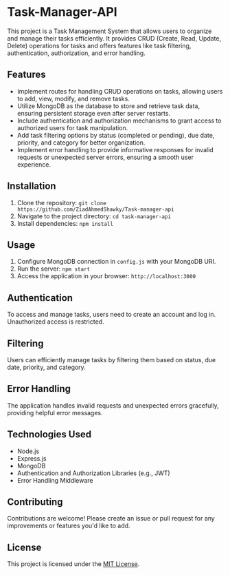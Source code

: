 # Task-Manager-API

This project is a Task Management System that allows users to organize and manage their tasks efficiently. It provides CRUD (Create, Read, Update, Delete) operations for tasks and offers features like task filtering, authentication, authorization, and error handling.

## Features

- Implement routes for handling CRUD operations on tasks, allowing users to add, view, modify, and remove tasks.
- Utilize MongoDB as the database to store and retrieve task data, ensuring persistent storage even after server restarts.
- Include authentication and authorization mechanisms to grant access to authorized users for task manipulation.
- Add task filtering options by status (completed or pending), due date, priority, and category for better organization.
- Implement error handling to provide informative responses for invalid requests or unexpected server errors, ensuring a smooth user experience.

## Installation

1. Clone the repository: `git clone https://github.com/ZiadAhmedShawky/Task-manager-api`
2. Navigate to the project directory: `cd task-manager-api`
3. Install dependencies: `npm install`

## Usage

1. Configure MongoDB connection in `config.js` with your MongoDB URI.
2. Run the server: `npm start`
3. Access the application in your browser: `http://localhost:3000`

## Authentication

To access and manage tasks, users need to create an account and log in. Unauthorized access is restricted.

## Filtering

Users can efficiently manage tasks by filtering them based on status, due date, priority, and category.

## Error Handling

The application handles invalid requests and unexpected errors gracefully, providing helpful error messages.

## Technologies Used

- Node.js
- Express.js
- MongoDB
- Authentication and Authorization Libraries (e.g., JWT)
- Error Handling Middleware

## Contributing

Contributions are welcome! Please create an issue or pull request for any improvements or features you'd like to add.

## License

This project is licensed under the [MIT License](LICENSE).
